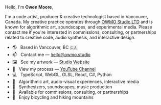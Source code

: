 Hello, I'm **Owen Moore**,

I'm a code artist, producer & creative technologist based in Vancouver, Canada. My creative practice operates through [OWMO Studio LTD](https://owmo.studio) and is known for algorithmic art, soundscapes, and experimental media. Please contact me if you're interested in commissions, consulting, or partnerships related to creative code, audio synthesis, and interactive design.

-   🌎 &nbsp; Based in Vancouver, BC 🇨🇦
-   📫 &nbsp; Contact me — [hello@owmo.studio](mailto:hello@owmo.studio)
-   🖼️ &nbsp; See my artwork — [Studio Website](https://owmo.studio)
-   🎥 &nbsp; View my process — [YouTube Channel](https://www.youtube.com/@owmo_studio)
-   💻 &nbsp; TypeScript, WebGL, GLSL, React, C#, Python
-   🎨 &nbsp; Algorithmic art, audio-visual experiences, interactive media
-   🎵 &nbsp; Synthesizers, soundscapes, music production
-   📅 &nbsp; Available for commissions, consulting, or partnerships
-   🚴 &nbsp; Enjoy bicycling and hiking mountains
